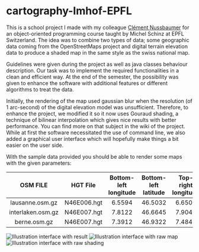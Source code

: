 # cartography-Imhof-EPFL
This is a school project I made with my colleague [Clément Nussbaumer](https://github.com/clementnuss) for an object-oriented programming course taught by Michel Schinz at EPFL Switzerland. The idea was to combine two types of data; some geographic data coming from the OpenStreetMaps project and digital terrain elevation data to produce a shaded map in the same style as the swiss national map.

Guidelines were given during the project as well as java classes behaviour description. Our task was to implement the required functionalities in a clean and efficient way. At the end of the semester, the possibility was given to enhance the software with additional features or different algorithms to treat the data.

Initially, the rendering of the map used gaussian blur when the resolution (of 1 arc-second) of the digital elevation model was unsufficient. Therefore, to enhance the project, we modified it so it now uses Gouraud shading, a technique of bilinear interpolation which gives nice results with better performance. You can find more on that subject in the wiki of the project. While at first the software necessitated the use of command line, we also added a graphical user interface which will hopefully make things a bit easier on the user side.

With the sample data provided you should be able to render some maps with the given parameters:

| OSM FILE           | HGT File      | Bottom-left longitude | Bottom-left latitude | Top-right longitude | Top-right latitude |
| :-----------------:|:-------------:|:---------------------:|:--------------------:|:-------------------:|:------------------:|
| lausanne.osm.gz    | N46E006.hgt   | 6.5594                |46.5032               |6.6508               |46.5459             |
| interlaken.osm.gz  | N46E007.hgt   | 7.8122                |46.6645               |7.9049               |46.7061             |
| berne.osm.gz       | N46E007.hgt   | 7.3912                |46.9322               |7.4841               |46.9742             |


![Illustration interface with result](https://raw.githubusercontent.com/lkieliger/cartography-Imhof-EPFL/master/illustrations/result.png "Illustration interface with result") 
![Illustration interface with raw map](https://raw.githubusercontent.com/lkieliger/cartography-Imhof-EPFL/master/illustrations/raw_osm.png "Illustration interface with raw map") 
![Illustration interface with raw shading](https://raw.githubusercontent.com/lkieliger/cartography-Imhof-EPFL/master/illustrations/raw_shading.png "Illustration interface with raw shading") 
